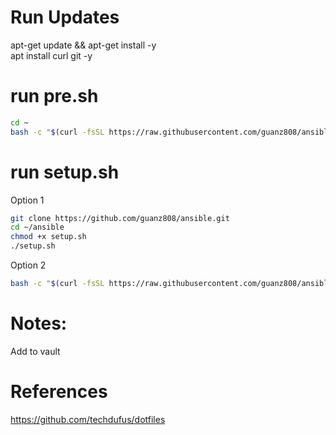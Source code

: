 # Run Updates
apt-get update && apt-get install -y  
apt install curl git -y  

# run pre.sh
```bash
cd ~  
bash -c "$(curl -fsSL https://raw.githubusercontent.com/guanz808/ansible/main/pre.sh)"
``` 
# run setup.sh
Option 1 
```bash
git clone https://github.com/guanz808/ansible.git
cd ~/ansible
chmod +x setup.sh 
./setup.sh
```
Option 2 
```bash
bash -c "$(curl -fsSL https://raw.githubusercontent.com/guanz808/ansible/main/setup.sh)"
```


# Notes:
Add <userName> to vault

# References
https://github.com/techdufus/dotfiles